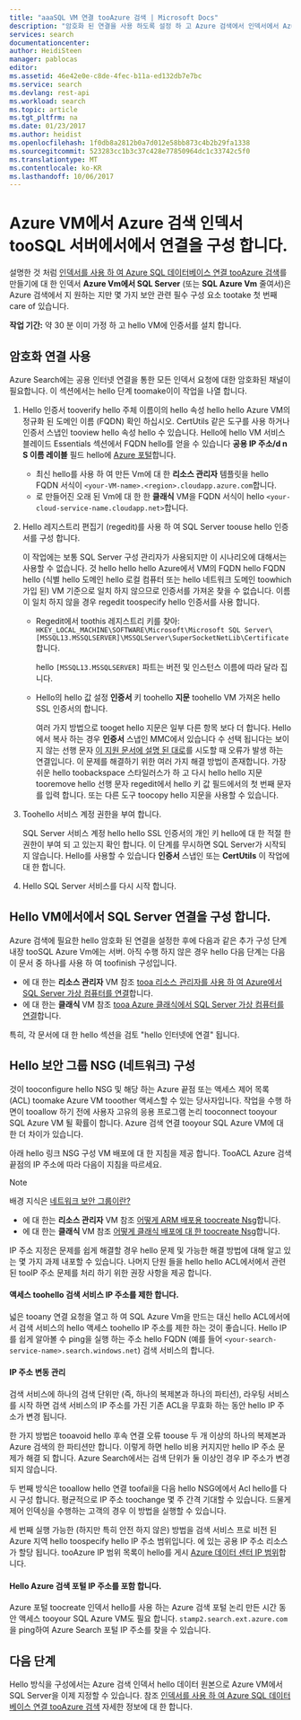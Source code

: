```yaml
---
title: "aaaSQL VM 연결 tooAzure 검색 | Microsoft Docs"
description: "암호화 된 연결을 사용 하도록 설정 하 고 Azure 검색에서 인덱서에서 Azure 가상 컴퓨터 (VM)에서 hello 방화벽 tooallow 연결 tooSQL 서버를 구성 합니다."
services: search
documentationcenter: 
author: HeidiSteen
manager: pablocas
editor: 
ms.assetid: 46e42e0e-c8de-4fec-b11a-ed132db7e7bc
ms.service: search
ms.devlang: rest-api
ms.workload: search
ms.topic: article
ms.tgt_pltfrm: na
ms.date: 01/23/2017
ms.author: heidist
ms.openlocfilehash: 1f0db8a2812b0a7d012e58bb873c4b2b29fa1338
ms.sourcegitcommit: 523283cc1b3c37c428e77850964dc1c33742c5f0
ms.translationtype: MT
ms.contentlocale: ko-KR
ms.lasthandoff: 10/06/2017
---
```

# <a name="configure-a-connection-from-an-azure-search-indexer-toosql-server-on-an-azure-vm"></a>Azure VM에서 Azure 검색 인덱서 tooSQL 서버에서에서 연결을 구성 합니다.
설명한 것 처럼 [인덱서를 사용 하 여 Azure SQL 데이터베이스 연결 tooAzure 검색](search-howto-connecting-azure-sql-database-to-azure-search-using-indexers.md#faq)를 만들기에 대 한 인덱서 **Azure Vm에서 SQL Server** (또는 **SQL Azure Vm** 줄여서)은 Azure 검색에서 지 원하는 지만 몇 가지 보안 관련 필수 구성 요소 tootake 첫 번째 care of 있습니다. 

**작업 기간:** 약 30 분 이미 가정 하 고 hello VM에 인증서를 설치 합니다.

## <a name="enable-encrypted-connections"></a>암호화 연결 사용
Azure Search에는 공용 인터넷 연결을 통한 모든 인덱서 요청에 대한 암호화된 채널이 필요합니다. 이 섹션에서는 hello 단계 toomake이이 작업을 나열 합니다.

1. Hello 인증서 tooverify hello 주체 이름이의 hello 속성 hello hello Azure VM의 정규화 된 도메인 이름 (FQDN) 확인 하십시오. CertUtils 같은 도구를 사용 하거나 인증서 스냅인 tooview hello 속성 hello 수 있습니다. Hello에 hello VM 서비스 블레이드 Essentials 섹션에서 FQDN hello를 얻을 수 있습니다 **공용 IP 주소/d n S 이름 레이블** 필드 hello에 [Azure 포털](https://portal.azure.com/)합니다.
   
   * 최신 hello를 사용 하 여 만든 Vm에 대 한 **리소스 관리자** 템플릿을 hello FQDN 서식이 `<your-VM-name>.<region>.cloudapp.azure.com`합니다. 
   * 로 만들어진 오래 된 Vm에 대 한 한 **클래식** VM을 FQDN 서식이 hello `<your-cloud-service-name.cloudapp.net>`합니다. 
2. Hello 레지스트리 편집기 (regedit)를 사용 하 여 SQL Server toouse hello 인증서를 구성 합니다. 
   
    이 작업에는 보통 SQL Server 구성 관리자가 사용되지만 이 시나리오에 대해서는 사용할 수 없습니다. 것 hello hello hello Azure에서 VM의 FQDN hello FQDN hello (식별 hello 도메인 hello 로컬 컴퓨터 또는 hello 네트워크 도메인 toowhich 가입 된) VM 기준으로 일치 하지 않으므로 인증서를 가져온 찾을 수 없습니다. 이름이 일치 하지 않을 경우 regedit toospecify hello 인증서를 사용 합니다.
   
   * Regedit에서 toothis 레지스트리 키를 찾아: `HKEY_LOCAL_MACHINE\SOFTWARE\Microsoft\Microsoft SQL Server\[MSSQL13.MSSQLSERVER]\MSSQLServer\SuperSocketNetLib\Certificate`합니다.
     
     hello `[MSSQL13.MSSQLSERVER]` 파트는 버전 및 인스턴스 이름에 따라 달라 집니다. 
   * Hello의 hello 값 설정 **인증서** 키 toohello **지문** toohello VM 가져온 hello SSL 인증서의 합니다.
     
     여러 가지 방법으로 tooget hello 지문은 일부 다른 항목 보다 더 합니다. Hello에서 복사 하는 경우 **인증서** 스냅인 MMC에서 있습니다 수 선택 됩니다는 보이지 않는 선행 문자 [이 지원 문서에 설명 된 대로](https://support.microsoft.com/kb/2023869/)를 시도할 때 오류가 발생 하는 연결입니다. 이 문제를 해결하기 위한 여러 가지 해결 방법이 존재합니다. 가장 쉬운 hello toobackspace 스타일러스가 하 고 다시 hello hello 지문 tooremove hello 선행 문자 regedit에서 hello 키 값 필드에서의 첫 번째 문자를 입력 합니다. 또는 다른 도구 toocopy hello 지문을 사용할 수 있습니다.
3. Toohello 서비스 계정 권한을 부여 합니다. 
   
    SQL Server 서비스 계정 hello hello SSL 인증서의 개인 키 hello에 대 한 적절 한 권한이 부여 되 고 있는지 확인 합니다. 이 단계를 무시하면 SQL Server가 시작되지 않습니다. Hello를 사용할 수 있습니다 **인증서** 스냅인 또는 **CertUtils** 이 작업에 대 한 합니다.
4. Hello SQL Server 서비스를 다시 시작 합니다.

## <a name="configure-sql-server-connectivity-in-hello-vm"></a>Hello VM에서에서 SQL Server 연결을 구성 합니다.
Azure 검색에 필요한 hello 암호화 된 연결을 설정한 후에 다음과 같은 추가 구성 단계 내장 tooSQL Azure Vm에는 서버. 아직 수행 하지 않은 경우 hello 다음 단계는 다음이 문서 중 하나를 사용 하 여 toofinish 구성입니다.

* 에 대 한는 **리소스 관리자** VM 참조 [tooa 리소스 관리자를 사용 하 여 Azure에서 SQL Server 가상 컴퓨터를 연결](../virtual-machines/windows/sql/virtual-machines-windows-sql-connect.md)합니다. 
* 에 대 한는 **클래식** VM 참조 [tooa Azure 클래식에서 SQL Server 가상 컴퓨터를 연결](../virtual-machines/windows/classic/sql-connect.md)합니다.

특히, 각 문서에 대 한 hello 섹션을 검토 "hello 인터넷에 연결" 됩니다.

## <a name="configure-hello-network-security-group-nsg"></a>Hello 보안 그룹 NSG (네트워크) 구성
것이 tooconfigure hello NSG 및 해당 하는 Azure 끝점 또는 액세스 제어 목록 (ACL) toomake Azure VM tooother 액세스할 수 있는 당사자입니다. 작업을 수행 하면이 tooallow 하기 전에 사용자 고유의 응용 프로그램 논리 tooconnect tooyour SQL Azure VM 될 확률이 합니다. Azure 검색 연결 tooyour SQL Azure VM에 대 한 더 차이가 있습니다. 

아래 hello 링크 NSG 구성 VM 배포에 대 한 지침을 제공 합니다. TooACL Azure 검색 끝점의 IP 주소에 따라 다음이 지침을 따르세요.

> [!NOTE]
> 배경 지식은 [네트워크 보안 그룹이란?](../virtual-network/virtual-networks-nsg.md)
> 
> 

* 에 대 한는 **리소스 관리자** VM 참조 [어떻게 ARM 배포용 toocreate Nsg](../virtual-network/virtual-networks-create-nsg-arm-pportal.md)합니다. 
* 에 대 한는 **클래식** VM 참조 [어떻게 클래식 배포에 대 한 toocreate Nsg](../virtual-network/virtual-networks-create-nsg-classic-ps.md)합니다.

IP 주소 지정은 문제를 쉽게 해결할 경우 hello 문제 및 가능한 해결 방법에 대해 알고 있는 몇 가지 과제 내포할 수 있습니다. 나머지 단원 들을 hello hello ACL에서에서 관련된 tooIP 주소 문제를 처리 하기 위한 권장 사항을 제공 합니다.

#### <a name="restrict-access-toohello-search-service-ip-address"></a>액세스 toohello 검색 서비스 IP 주소를 제한 합니다.
넓은 tooany 연결 요청을 열고 하 여 SQL Azure Vm을 만드는 대신 hello ACL에서에서 검색 서비스의 hello 액세스 toohello IP 주소를 제한 하는 것이 좋습니다. Hello IP를 쉽게 알아볼 수 ping을 실행 하는 주소 hello FQDN (예를 들어 `<your-search-service-name>.search.windows.net`) 검색 서비스의 합니다.

#### <a name="managing-ip-address-fluctuations"></a>IP 주소 변동 관리
검색 서비스에 하나의 검색 단위만 (즉, 하나의 복제본과 하나의 파티션), 라우팅 서비스를 시작 하면 검색 서비스의 IP 주소를 가진 기존 ACL을 무효화 하는 동안 hello IP 주소가 변경 됩니다.

한 가지 방법은 tooavoid hello 후속 연결 오류 toouse 두 개 이상의 하나의 복제본과 Azure 검색의 한 파티션만 합니다. 이렇게 하면 hello 비용 커지지만 hello IP 주소 문제가 해결 되 합니다. Azure Search에서는 검색 단위가 둘 이상인 경우 IP 주소가 변경되지 않습니다.

두 번째 방식은 tooallow hello 연결 toofail을 다음 hello NSG에에서 Acl hello를 다시 구성 합니다. 평균적으로 IP 주소 toochange 몇 주 간격 기대할 수 있습니다. 드물게 제어 인덱싱을 수행하는 고객의 경우 이 방법을 실행할 수 있습니다.

세 번째 실행 가능한 (하지만 특히 안전 하지 않은) 방법을 검색 서비스 프로 비전 된 Azure 지역 hello toospecify hello IP 주소 범위입니다. 에 있는 공용 IP 주소 리소스가 할당 됩니다. tooAzure IP 범위 목록이 hello를 게시 [Azure 데이터 센터 IP 범위](https://www.microsoft.com/download/details.aspx?id=41653)합니다. 

#### <a name="include-hello-azure-search-portal-ip-addresses"></a>Hello Azure 검색 포털 IP 주소를 포함 합니다.
Azure 포털 toocreate 인덱서 hello를 사용 하는 Azure 검색 포털 논리 만든 시간 동안 액세스 tooyour SQL Azure VM도 필요 합니다. `stamp2.search.ext.azure.com`을 ping하여 Azure Search 포털 IP 주소를 찾을 수 있습니다.

## <a name="next-steps"></a>다음 단계
Hello 방식을 구성에서는 Azure 검색 인덱서 hello 데이터 원본으로 Azure VM에서 SQL Server을 이제 지정할 수 있습니다. 참조 [인덱서를 사용 하 여 Azure SQL 데이터베이스 연결 tooAzure 검색](search-howto-connecting-azure-sql-database-to-azure-search-using-indexers.md) 자세한 정보에 대 한 합니다.

